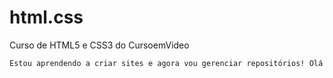 # html.css
Curso de HTML5 e CSS3 do CursoemVideo

    Estou aprendendo a criar sites e agora vou gerenciar repositórios! Olá
